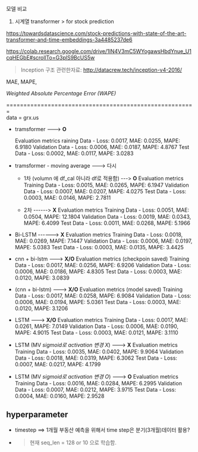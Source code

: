 모델 비교

1. 시계열 transformer > for stock prediction

https://towardsdatascience.com/stock-predictions-with-state-of-the-art-transformer-and-time-embeddings-3a4485237de6

https://colab.research.google.com/drive/1lN4V3mC5WYogawsHbdYnue_U1cqHEGbE#scrollTo=G3plS9BcUS5w



> Inception 구조 관련한자료:  http://datacrew.tech/inception-v4-2016/ 


MAE, MAPE, 

*Weighted Absolute Percentage Error (WAPE)*





======================================================= </br>
data = grx.us 

- tramsformer ---> **O**

  Evaluation metrics
  raining Data - Loss: 0.0017, MAE: 0.0255, MAPE: 6.9180
  Validation Data - Loss: 0.0006, MAE: 0.0187, MAPE: 4.8767
  Test Data - Loss: 0.0002, MAE: 0.0117, MAPE: 3.0283

- tramsformer - moving average ---> 다시

  - 1차 (volumn 에 df_cal 아니라 df로 적용함) ---> **O**
    Evaluation metrics
    Training Data - Loss: 0.0015, MAE: 0.0265, MAPE: 6.1947
    Validation Data - Loss: 0.0007, MAE: 0.0207, MAPE: 4.0275
    Test Data - Loss: 0.0003, MAE: 0.0146, MAPE: 2.7811

  - 2차 ------> **X**
    Evaluation metrics
    Training Data - Loss: 0.0051, MAE: 0.0504, MAPE: 12.1804
    Validation Data - Loss: 0.0019, MAE: 0.0343, MAPE: 6.4099
    Test Data - Loss: 0.0011, MAE: 0.0268, MAPE: 5.1966

- Bi-LSTM ------> **X**
  Evaluation metrics
  Training Data - Loss: 0.0018, MAE: 0.0269, MAPE: 7.1447
  Validation Data - Loss: 0.0006, MAE: 0.0197, MAPE: 5.0383
  Test Data - Loss: 0.0003, MAE: 0.0135, MAPE: 3.4425

- cnn + bi-lstm ---> **X/O**
  Evaluation metrics (checkpoin saved)
  Training Data - Loss: 0.0017, MAE: 0.0256, MAPE: 6.9206
  Validation Data - Loss: 0.0006, MAE: 0.0186, MAPE: 4.8305
  Test Data - Loss: 0.0003, MAE: 0.0120, MAPE: 3.0839

- (cnn + bi-lstm) ---> **X/O**
  Evaluation metrics (model saved)
  Training Data - Loss: 0.0017, MAE: 0.0258, MAPE: 6.9084
  Validation Data - Loss: 0.0006, MAE: 0.0194, MAPE: 5.0361
  Test Data - Loss: 0.0003, MAE: 0.0120, MAPE: 3.1206


- LSTM ---> **X/O**
  Evaluation metrics
  Training Data - Loss: 0.0017, MAE: 0.0261, MAPE: 7.0149
  Validation Data - Loss: 0.0006, MAE: 0.0190, MAPE: 4.9015
  Test Data - Loss: 0.0003, MAE: 0.0121, MAPE: 3.1110
  
  
- LSTM (MV *sigmoid로 activation 변경 X*) ---> **X**
  Evaluation metrics
  Training Data - Loss: 0.0035, MAE: 0.0402, MAPE: 9.9064
  Validation Data - Loss: 0.0018, MAE: 0.0319, MAPE: 6.3062
  Test Data - Loss: 0.0007, MAE: 0.0217, MAPE: 4.1799
 
- LSTM (MV *sigmoid로 activation 변경 O*) ---> **O**
  Evaluation metrics
  Training Data - Loss: 0.0016, MAE: 0.0284, MAPE: 6.2995
  Validation Data - Loss: 0.0007, MAE: 0.0212, MAPE: 3.9715
  Test Data - Loss: 0.0004, MAE: 0.0160, MAPE: 2.9528



## hyperparameter
- timestep ==> 1개월 부동산 예측을 위해서 time step은 분기(3개월)데이터 활용?
- > 현재 seq_len = 128 or 10 으로 학습함.
